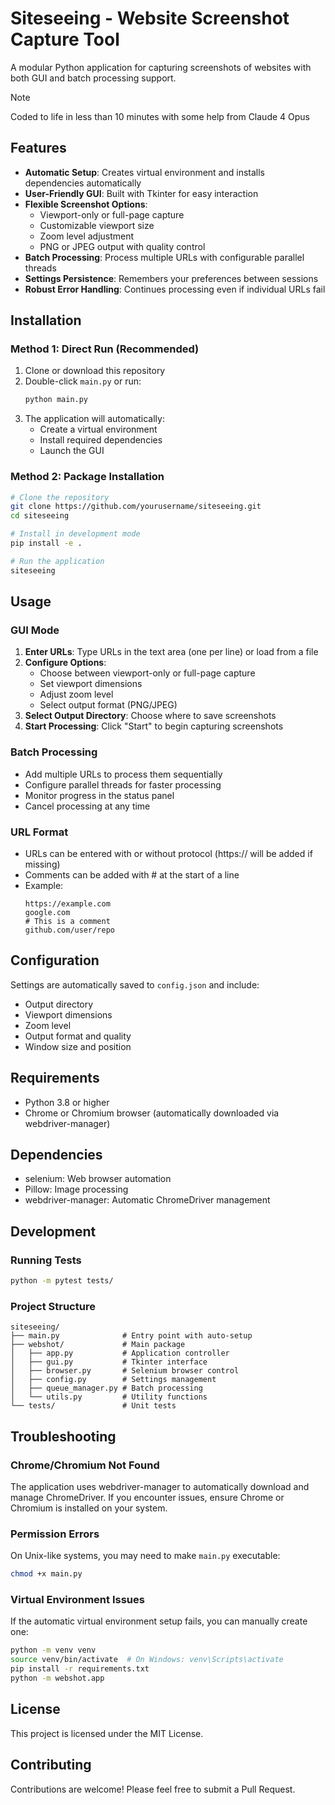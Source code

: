 # Siteseeing - Website Screenshot Capture Tool

A modular Python application for capturing screenshots of websites with both GUI and batch processing support.

> [!NOTE]
> Coded to life in less than 10 minutes with some help from Claude 4 Opus

## Features

- **Automatic Setup**: Creates virtual environment and installs dependencies automatically
- **User-Friendly GUI**: Built with Tkinter for easy interaction
- **Flexible Screenshot Options**:
  - Viewport-only or full-page capture
  - Customizable viewport size
  - Zoom level adjustment
  - PNG or JPEG output with quality control
- **Batch Processing**: Process multiple URLs with configurable parallel threads
- **Settings Persistence**: Remembers your preferences between sessions
- **Robust Error Handling**: Continues processing even if individual URLs fail

## Installation

### Method 1: Direct Run (Recommended)

1. Clone or download this repository
2. Double-click `main.py` or run:
   ```bash
   python main.py
   ```
3. The application will automatically:
   - Create a virtual environment
   - Install required dependencies
   - Launch the GUI

### Method 2: Package Installation

```bash
# Clone the repository
git clone https://github.com/yourusername/siteseeing.git
cd siteseeing

# Install in development mode
pip install -e .

# Run the application
siteseeing
```

## Usage

### GUI Mode

1. **Enter URLs**: Type URLs in the text area (one per line) or load from a file
2. **Configure Options**:
   - Choose between viewport-only or full-page capture
   - Set viewport dimensions
   - Adjust zoom level
   - Select output format (PNG/JPEG)
3. **Select Output Directory**: Choose where to save screenshots
4. **Start Processing**: Click "Start" to begin capturing screenshots

### Batch Processing

- Add multiple URLs to process them sequentially
- Configure parallel threads for faster processing
- Monitor progress in the status panel
- Cancel processing at any time

### URL Format

- URLs can be entered with or without protocol (https:// will be added if missing)
- Comments can be added with # at the start of a line
- Example:
  ```
  https://example.com
  google.com
  # This is a comment
  github.com/user/repo
  ```

## Configuration

Settings are automatically saved to `config.json` and include:
- Output directory
- Viewport dimensions
- Zoom level
- Output format and quality
- Window size and position

## Requirements

- Python 3.8 or higher
- Chrome or Chromium browser (automatically downloaded via webdriver-manager)

## Dependencies

- selenium: Web browser automation
- Pillow: Image processing
- webdriver-manager: Automatic ChromeDriver management

## Development

### Running Tests

```bash
python -m pytest tests/
```

### Project Structure

```
siteseeing/
├── main.py              # Entry point with auto-setup
├── webshot/             # Main package
│   ├── app.py           # Application controller
│   ├── gui.py           # Tkinter interface
│   ├── browser.py       # Selenium browser control
│   ├── config.py        # Settings management
│   ├── queue_manager.py # Batch processing
│   └── utils.py         # Utility functions
└── tests/               # Unit tests
```

## Troubleshooting

### Chrome/Chromium Not Found
The application uses webdriver-manager to automatically download and manage ChromeDriver. If you encounter issues, ensure Chrome or Chromium is installed on your system.

### Permission Errors
On Unix-like systems, you may need to make `main.py` executable:
```bash
chmod +x main.py
```

### Virtual Environment Issues
If the automatic virtual environment setup fails, you can manually create one:
```bash
python -m venv venv
source venv/bin/activate  # On Windows: venv\Scripts\activate
pip install -r requirements.txt
python -m webshot.app
```

## License

This project is licensed under the MIT License.

## Contributing

Contributions are welcome! Please feel free to submit a Pull Request.